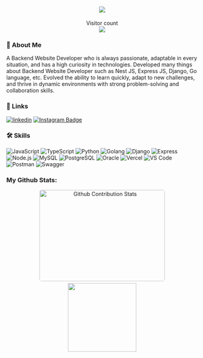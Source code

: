 <h1 align="center">
<!--   https://git.io/typing-svg -->
  <a href="https://github.com/khalifgfrz">
    <img src="https://readme-typing-svg.herokuapp.com/?lines=Hi+There!+👋;I+am+Khalif+Gaffarezka;Enjoy+your+day!&center=true&size=30">
  </a>
</h1>

<p align="center"> 
  Visitor count<br>
  <img src="https://profile-counter.glitch.me/khalifgfrz/count.svg" />
</p>

### 🚀 About Me

A Backend Website Developer who is always passionate, adaptable in every situation, and has a high curiosity in technologies. Developed many things about Backend Website Developer such as Nest JS, Express JS, Django, Go language, etc. Evolved the ability to learn quickly, adapt to new challenges, and thrive in dynamic environments with strong problem-solving and collaboration skills. 

### 🔗 Links

[![linkedin](https://img.shields.io/badge/linkedin-0A66C2?style=for-the-badge&logo=linkedin&logoColor=white)](https://www.linkedin.com/in/khalif-gaffarezka/)
[![Instagram Badge](https://img.shields.io/badge/Instagram-E4405F?style=for-the-badge&logo=instagram&logoColor=white)](https://www.instagram.com/khalifgfrz_)

### 🛠 Skills

![JavaScript](https://img.shields.io/badge/JavaScript-F7DF1E?style=flat-square&logo=javascript&logoColor=black)
![TypeScript](https://img.shields.io/badge/TypeScript-3178C6?style=flat-square&logo=typescript&logoColor=white)
![Python](https://img.shields.io/badge/Python-ffDE57?style=flat-square&logo=python&logoColor=4584B)
![Golang](https://img.shields.io/badge/Golang-F7F7F7?style=flat-square&logo=go&logoColor=00A7D0)
![Django](https://img.shields.io/badge/Django-092E20?style=flastic&logo=django&logoColor=white)
![Express](https://img.shields.io/badge/Express.js-f7f7f7?style=flastic&logo=express&logoColor=F24E1E)
![Node.js](https://img.shields.io/badge/Node.js-43853D?style=flat-square&logo=node.js&logoColor=white)
![MySQL](https://img.shields.io/badge/MySQL-005C84?style=flat-square&logo=mysql&logoColor=white)
![PostgreSQL](https://img.shields.io/badge/PostgreSQL-31658D?style=flastic&logo=PostgreSQL&logoColor=white)
![Oracle](https://img.shields.io/badge/Oracle-F80000?style=flastic&logo=oracle&logoColor=white)
![Vercel](https://img.shields.io/badge/vercel-2C2B30?style=flat-square&logo=vercel&logoColor=white)
![VS Code](https://img.shields.io/badge/VisualStudio-2C2B30?style=flastic&logo=VisualStudioCode&logoColor=007ACC)
![Postman](https://img.shields.io/badge/Postman-f7f7f7?style=flastic&logo=Postman&logoColor=FF6C37)
![Swagger](https://img.shields.io/badge/Swagger-Clojure?style=flastic&logo=swagger&logoColor=white)

### My Github Stats:

<p align="center">
<img style="border-radius: 5px; margin-bottom: 5px" alt="Github Contribution Stats" width="330px" height="240px" src="https://github-contribution-stats.vercel.app/api/?username=khalifgfrz" /> 
<img height="180em" src="https://github-readme-stats-eight-theta.vercel.app/api/top-langs/?username=khalifgfrz&layout=compact&langs_count=8&theme=algolia"/>
</p>
